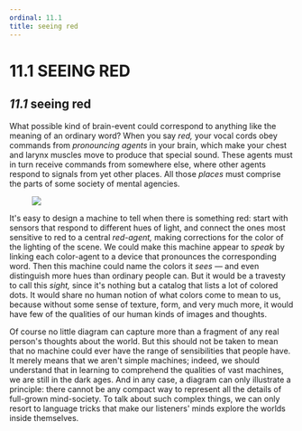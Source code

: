 ```yaml
---
ordinal: 11.1
title: seeing red
---
```


# 11.1 SEEING RED 

<h2><em>11.1</em> seeing red</h2>
<p>What possible kind of brain-event could correspond to anything like the meaning of an ordinary word? When you say <em>red,</em> your vocal cords obey commands from <em>pronouncing agents</em> in your brain, which make your chest and larynx muscles move to produce that special sound. These agents must in turn receive commands from somewhere else, where other agents respond to signals from yet other places. All those <em>places</em> must comprise the parts of some society of mental agencies.</p>
<figure><img src="/images/ch11/11-1.png"></img></figure>
<p>It's easy to design a machine to tell when there is something red: start with sensors that respond to different hues of light, and connect the ones most sensitive to red to a central <em>red-agent,</em> making corrections for the color of the lighting of the scene. We could make this machine appear to <em>speak</em> by linking each color-agent to a device that pronounces the corresponding word. Then this machine could name the colors it <em>sees</em> &mdash; and even distinguish more hues than ordinary people can. But it would be a travesty to call this <em>sight,</em> since it's nothing but a catalog that lists a lot of colored dots. It would share no human notion of what colors come to mean to us, because without some sense of texture, form, and very much more, it would have few of the qualities of our human kinds of images and thoughts.</p>
<p>Of course no little diagram can capture more than a fragment of any real person's thoughts about the world. But this should not be taken to mean that no machine could ever have the range of sensibilities that people have. It merely means that we aren't simple machines; indeed, we should understand that in learning to comprehend the qualities of vast machines, we are still in the dark ages. And in any case, a diagram can only illustrate a principle: there cannot be any compact way to represent all the details of full-grown mind-society. To talk about such complex things, we can only resort to language tricks that make our listeners' minds explore the worlds inside themselves.</p>
